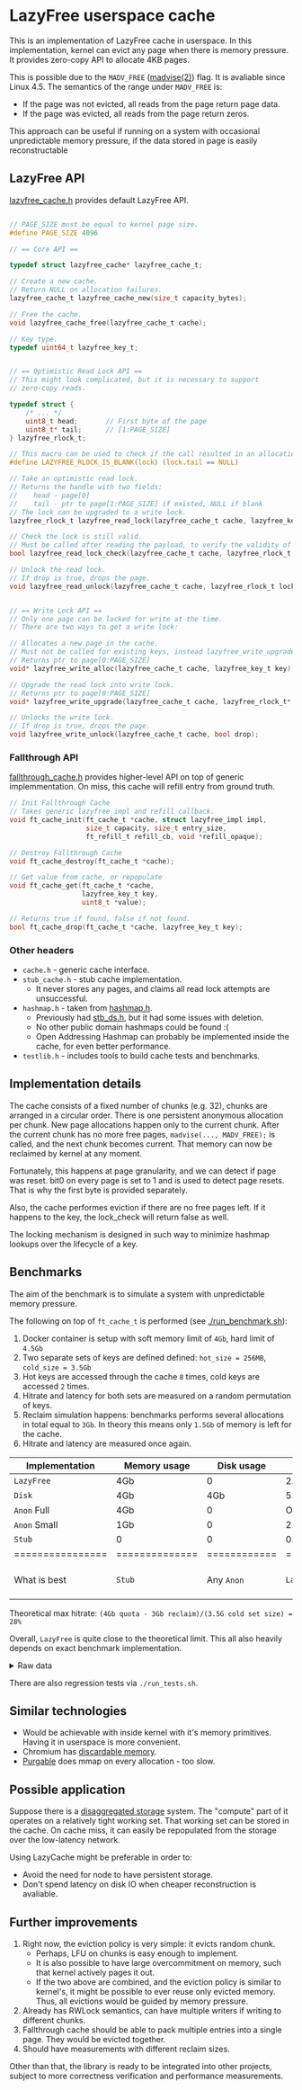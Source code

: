 # LazyFree userspace cache

This is an implementation of LazyFree cache in userspace.
In this implementation, kernel can evict any page when there is memory pressure.
It provides zero-copy API to allocate 4KB pages.

This is possible due to the `MADV_FREE` ([madvise(2)](https://man7.org/linux/man-pages/man2/madvise.2.html)) flag. 
It is avaliable since Linux 4.5.
The semantics of the range under `MADV_FREE` is:

- If the page was not evicted, all reads from the page return page data.
- If the page was evicted, all reads from the page return zeros.

This approach can be useful if running on a system with occasional unpredictable memory pressure, if the data stored in page is easily reconstructable

## LazyFree API

[lazyfree_cache.h](include/lazyfree_cache.h) provides default LazyFree API.

```c

// PAGE_SIZE must be equal to kernel page size.
#define PAGE_SIZE 4096

// == Core API ==

typedef struct lazyfree_cache* lazyfree_cache_t;

// Create a new cache.
// Return NULL on allocation failures.
lazyfree_cache_t lazyfree_cache_new(size_t capacity_bytes);

// Free the cache.
void lazyfree_cache_free(lazyfree_cache_t cache);

// Key type.
typedef uint64_t lazyfree_key_t;


// == Optimistic Read Lock API ==
// This might look complicated, but it is necessary to support
// zero-copy reads.

typedef struct {
    /* ... */
    uint8_t head;       // First byte of the page
    uint8_t* tail;      // [1:PAGE_SIZE]
} lazyfree_rlock_t;  

// This macro can be used to check if the call resulted in an allocation of a new page.
#define LAZYFREE_RLOCK_IS_BLANK(lock) (lock.tail == NULL)

// Take an optimistic read lock.
// Returns the handle with two fields:
//    head - page[0]
//    tail - ptr to page[1:PAGE_SIZE] if existed, NULL if blank
// The lock can be upgraded to a write lock.
lazyfree_rlock_t lazyfree_read_lock(lazyfree_cache_t cache, lazyfree_key_t key);

// Check the lock is still valid.
// Must be called after reading the payload, to verify the validity of the read.
bool lazyfree_read_lock_check(lazyfree_cache_t cache, lazyfree_rlock_t lock);

// Unlock the read lock.
// If drop is true, drops the page.
void lazyfree_read_unlock(lazyfree_cache_t cache, lazyfree_rlock_t lock, bool drop);


// == Write Lock API ==
// Only one page can be locked for write at the time.
// There are two ways to get a write lock:

// Allocates a new page in the cache.
// Must not be called for existing keys, instead lazyfree_write_upgrade must be used.
// Returns ptr to page[0:PAGE_SIZE]
void* lazyfree_write_alloc(lazyfree_cache_t cache, lazyfree_key_t key);

// Upgrade the read lock into write lock.
// Returns ptr to page[0:PAGE_SIZE]
void* lazyfree_write_upgrade(lazyfree_cache_t cache, lazyfree_rlock_t* lock);

// Unlocks the write lock.
// If drop is true, drops the page.
void lazyfree_write_unlock(lazyfree_cache_t cache, bool drop);
```

### Fallthrough API

[fallthrough_cache.h](include/fallthrough_cache.h) provides higher-level API on top of generic implemmentation.
On miss, this cache will refill entry from ground truth.

```c
// Init Fallthrough Cache
// Takes generic lazyfree_impl and refill callback.
void ft_cache_init(ft_cache_t *cache, struct lazyfree_impl impl, 
                   size_t capacity, size_t entry_size,
                   ft_refill_t refill_cb, void *refill_opaque);

// Destroy Fallthrough Cache
void ft_cache_destroy(ft_cache_t *cache);

// Get value from cache, or repopulate
void ft_cache_get(ft_cache_t *cache, 
                  lazyfree_key_t key, 
                  uint8_t *value);

// Returns true if found, false if not found.
bool ft_cache_drop(ft_cache_t *cache, lazyfree_key_t key);
```


### Other headers

- `cache.h` - generic cache interface.
- `stub_cache.h` - stub cache implementation.
  - It never stores any pages, and claims all read lock attempts are unsuccessful.
- `hashmap.h` - taken from [hashmap.h](https://github.com/sheredom/hashmap.h).
  - Previously had [stb_ds.h](https://nothings.org/stb_ds/), but it had some issues with deletion.
  - No other public domain hashmaps could be found :(
  - Open Addressing Hashmap can probably be implemented inside the cache, for even better performance.
- `testlib.h` - includes tools to build cache tests and benchmarks.

## Implementation details

The cache consists of a fixed number of chunks (e.g. 32), chunks are arranged in a circular order.
There is one persistent anonymous allocation per chunk.
New page allocations happen only to the current chunk.
After the current chunk has no more free pages,  `madvise(..., MADV_FREE);` is called, and the next chunk becomes current.
That memory can now be reclaimed by kernel at any moment.

Fortunately, this happens at page granularity, and we can detect if page was reset.
bit0 on every page is set to 1 and is used to detect page resets.
That is why the first byte is provided separately.

Also, the cache performes eviction if there are no free pages left. 
If it happens to the key, the lock_check will return false as well.

The locking mechanism is designed in such way to minimize hashmap lookups over the lifecycle of a key.

## Benchmarks

The aim of the benchmark is to simulate a system with unpredictable memory pressure.

The following on top of `ft_cache_t` is performed (see [./run_benchmark.sh](run_benchmark.sh)):

1. Docker container is setup with soft memory limit of `4Gb`, hard limit of `4.5Gb`
2. Two separate sets of keys are defined defined: `hot_size = 256MB`, `cold_size = 3.5Gb`
3. Hot keys are accessed through the cache `8` times, cold keys are accessed `2` times.
4. Hitrate and latency for both sets are measured on a random permutation of keys.
5. Reclaim simulation happens: benchmarks performs several allocations in total equal to `3Gb`.
   In theory this means only `1.5Gb` of memory is left for the cache.
6. Hitrate and latency are measured once again.

 Implementation | Memory usage | Disk usage | Cold latency | Cold hitrate | Reclaim latency |
----------------|--------------|------------|--------------|--------------|-----------------|
`LazyFree`      |     4Gb      |      0     |     2.9s     |     23%      |      2.3s       |
`Disk`          |     4Gb      |     4Gb    |     5.2s     |      0       |      2.2s       |
`Anon` Full     |     4Gb      |      0     |      OOM     |     OOM      |       OOM       |
`Anon` Small    |     1Gb      |      0     |     2.8s     |      6%      |      1.5s       |
`Stub`          |      0       |      0     |     0.11s    |      0%      |      1.2s       |
================|==============|============|==============|==============|=================|
What is best    | `Stub`    | Any `Anon` |`LazyFree`|Depends on reconstruction cost|Depends on disk|

Theoretical max hitrate:
`(4Gb quota - 3Gb reclaim)/(3.5G cold set size) = 28%`

Overall, `LazyFree` is quite close to the theoretical limit. This all also heavily depends on exact benchmark implementation.

<details>
<summary>Raw data</summary>

```text
~> ./run_benchmark.sh

== Report lazyfree, cache_size=4Gb, set_size=4Gb ==
hot_before_reclaim_hitrate=1.00
hot_before_reclaim_latency=62ms
cold_before_reclaim_hitrate=1.00
cold_before_reclaim_latency=918ms   
reclaim_latency=2309.12ms           
hot_after_reclaim_hitrate=0.00
hot_after_reclaim_latency=285ms
cold_after_reclaim_hitrate=0.23     <---- or   
cold_after_reclaim_latency=2981ms   <----

== Report disk, cache_size=4Gb, set_size=4Gb ==
hot_before_reclaim_hitrate=1.00
hot_before_reclaim_latency=43ms
cold_before_reclaim_hitrate=1.00
cold_before_reclaim_latency=665ms
reclaim_latency=2266.80ms           <--- need slower disk!
hot_after_reclaim_hitrate=1.00
hot_after_reclaim_latency=415ms     
cold_after_reclaim_hitrate=1.00     <--- 
cold_after_reclaim_latency=5281ms   <--- Paging in more expensive than reconstruction

== Report anon, cache_size=1Gb, set_size=4Gb == 
hot_before_reclaim_hitrate=0.00
hot_before_reclaim_latency=209ms
cold_before_reclaim_hitrate=0.06    <--- Cache has to be very small
cold_before_reclaim_latency=2804ms
reclaim_latency=1512.10ms
hot_after_reclaim_hitrate=0.00
hot_after_reclaim_latency=221ms
cold_after_reclaim_hitrate=0.06
cold_after_reclaim_latency=2836ms

== Report stub, cache_size=4Gb, set_size=4Gb ==
hot_before_reclaim_hitrate=0.00
hot_before_reclaim_latency=5ms
cold_before_reclaim_hitrate=0.00
cold_before_reclaim_latency=85ms
reclaim_latency=1204.77ms       <--- Represents the testing overhead
hot_after_reclaim_hitrate=0.00
hot_after_reclaim_latency=7ms
cold_after_reclaim_hitrate=0.00
cold_after_reclaim_latency=114ms
```

</details>

There are also regression tests via `./run_tests.sh`.

## Similar technologies

- Would be achievable with inside kernel with it's memory primitives. Having it in userspace is more convenient.
- Chromium has [discardable memory](https://chromium.googlesource.com/chromium/src/%2B/main/docs/memory-infra/probe-cc.md?utm_source=chatgpt.com#Discardable-Category).
- [Purgable](https://github.com/skeeto/purgeable) does mmap on every allocation - too slow.

## Possible application

Suppose there is a [disaggregated storage](https://en.wikipedia.org/wiki/Disaggregated_storage) system.
The "compute" part of it operates on a relatively tight working set.
That working set can be stored in the cache.
On cache miss, it can easily be repopulated from the storage over the low-latency network.

Using LazyCache might be preferable in order to:

- Avoid the need for node to have persistent storage.
- Don't spend latency on disk IO when cheaper reconstruction is avaliable.

## Further improvements

1. Right now, the eviction policy is very simple: it evicts random chunk.
   - Perhaps, LFU on chunks is easy enough to implement.
   - It is also possible to have large overcommitment on memory, such that kernel actively pages it out.
   - If the two above are combined, and the eviction policy is similar to kernel's,
     it might be possible to ever reuse only evicted memory.
     Thus, all evictions would be guided by memory pressure.
2. Already has RWLock semantics, can have multiple writers if writing to different chunks.
3. Fallthrough cache should be able to pack multiple entries into a single page. They would be evicted together.
4. Should have measurements with different reclaim sizes.

Other than that, the library is ready to be integrated into other projects,
subject to more correctness verification and performance measurements.
